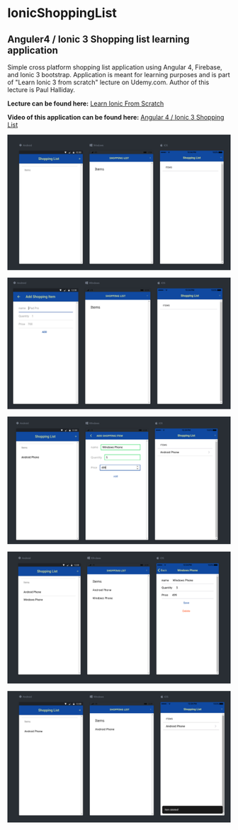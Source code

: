 # IonicShoppingList
## **Anguler4 / Ionic 3 Shopping list learning application**
Simple cross platform shopping list application using Angular 4, Firebase, and Ionic 3 bootstrap. Application is meant for learning purposes and is part of "Learn Ionic 3 from scratch" lecture on Udemy.com. Author of this lecture is Paul Halliday.

**Lecture can be found here:** 
[Learn Ionic From Scratch](https://www.udemy.com/learn-ionic-3-from-scratch)

**Video of this application can be found here:**
[Angular 4 / Ionic 3 Shopping List](https://youtu.be/urtgEl5ZSJo)

![Shopping List Home](https://raw.githubusercontent.com/GettinDatFoShow/IonicShoppingList/master/shopping_pics/shoppinglist1.png)

![Shopping List Add 1](https://raw.githubusercontent.com/GettinDatFoShow/IonicShoppingList/master/shopping_pics/shopping2.png)

![Shopping List Add 2](https://raw.githubusercontent.com/GettinDatFoShow/IonicShoppingList/master/shopping_pics/shopping3.png)

![Shopping List Edit](https://github.com/GettinDatFoShow/IonicShoppingList/blob/master/shopping_pics/shopping4.png)

![Shopping List Delete](https://raw.githubusercontent.com/GettinDatFoShow/IonicShoppingList/master/shopping_pics/shopping5.png)

